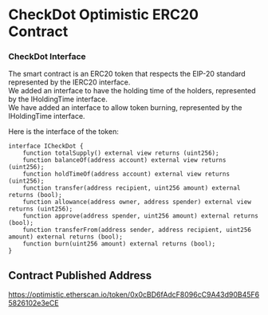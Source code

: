 # CheckDot Optimistic ERC20 Contract

### CheckDot Interface

The smart contract is an ERC20 token that respects the EIP-20 standard represented by the IERC20 interface.  
We added an interface to have the holding time of the holders, represented by the IHoldingTime interface.  
We have added an interface to allow token burning, represented by the IHoldingTime interface.  

Here is the interface of the token:  

```solidity
interface ICheckDot {
    function totalSupply() external view returns (uint256);
    function balanceOf(address account) external view returns (uint256);
    function holdTimeOf(address account) external view returns (uint256);
    function transfer(address recipient, uint256 amount) external returns (bool);
    function allowance(address owner, address spender) external view returns (uint256);
    function approve(address spender, uint256 amount) external returns (bool);
    function transferFrom(address sender, address recipient, uint256 amount) external returns (bool);
    function burn(uint256 amount) external returns (bool);
}
```

## Contract Published Address

https://optimistic.etherscan.io/token/0x0cBD6fAdcF8096cC9A43d90B45F65826102e3eCE

